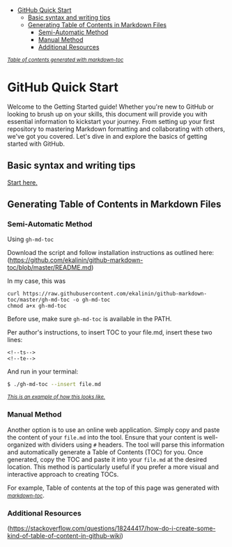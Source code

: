 
- [GitHub Quick Start](#github-quick-start)
  * [Basic syntax and writing tips](#basic-syntax-and-writing-tips)
  * [Generating Table of Contents in Markdown Files](#generating-table-of-contents-in-markdown-files)
    + [Semi-Automatic Method](#semi-automatic-method)
    + [Manual Method](#manual-method)
    + [Additional Resources](#additional-resources)

<small><i><a href='http://ecotrust-canada.github.io/markdown-toc/'>Table of contents generated with markdown-toc</a></i></small>

# GitHub Quick Start 

Welcome to the Getting Started guide! Whether you're new to GitHub or looking to brush up on your skills, this document will provide you with essential information to kickstart your journey. From setting up your first repository to mastering Markdown formatting and collaborating with others, we've got you covered. Let's dive in and explore the basics of getting started with GitHub.

## Basic syntax and writing tips

[Start here.](https://docs.github.com/en/get-started/writing-on-github/getting-started-with-writing-and-formatting-on-github/quickstart-for-writing-on-github)

## Generating Table of Contents in Markdown Files

### Semi-Automatic Method

Using `gh-md-toc`

Download the script and follow installation instructions as outlined here:
(https://github.com/ekalinin/github-markdown-toc/blob/master/README.md)

In my case, this was

```
curl https://raw.githubusercontent.com/ekalinin/github-markdown-toc/master/gh-md-toc -o gh-md-toc
chmod a+x gh-md-toc
```

Before use, make sure `gh-md-toc` is available in the PATH.

Per author's instructions, to insert TOC to your file.md, insert these two lines:

```
<!--ts-->
<!--te-->
```

And run in your terminal:

```bash
$ ./gh-md-toc --insert file.md
```

<small><i><a href='https://github.com/kmt555/OmicsResponseHub/blob/main/bulk_RNAseq/datasets.md'> This is an example of how this looks like.</a></i></small>

### Manual Method

Another option is to use an online web application. Simply copy and paste the content of your `file.md` into the tool. Ensure that your content is well-organized with dividers using `#` headers. The tool will parse this information and automatically generate a Table of Contents (TOC) for you. Once generated, copy the TOC and paste it into your `file.md` at the desired location. This method is particularly useful if you prefer a more visual and interactive approach to creating TOCs.

For example, Table of contents at the top of this page was generated with<small><i><a href='http://ecotrust-canada.github.io/markdown-toc/'> markdown-toc</a></i></small>.

### Additional Resources

(https://stackoverflow.com/questions/18244417/how-do-i-create-some-kind-of-table-of-content-in-github-wiki)
